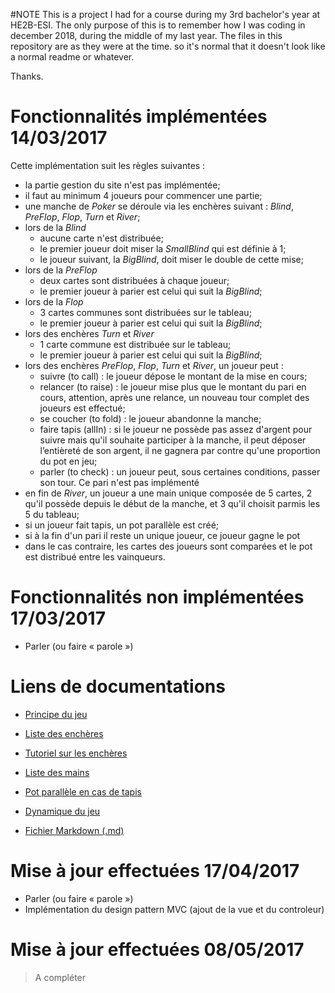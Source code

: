 #NOTE
This is a project I had for a course during my 3rd bachelor's year at HE2B-ESI.
 The only purpose of this is to remember how I was coding in december 2018, during the middle of my last year.
The files in this repository are as they were at the time. so it's normal that it doesn't look like a normal readme or whatever.

Thanks.


# Fonctionnalités implémentées 14/03/2017

Cette implémentation suit les règles suivantes :

  * la partie gestion du site n'est pas implémentée;
  * il faut au minimum 4 joueurs pour commencer une partie;
  * une manche de *Poker* se déroule via les enchères suivant : *Blind*, *PreFlop*, *Flop*, *Turn* et *River*;
  * lors de la *Blind*
    * aucune carte n'est distribuée;
    * le premier joueur doit miser la *SmallBlind* qui est définie à 1;
    * le joueur suivant, la *BigBlind*, doit miser le double de cette mise;
  * lors de la *PreFlop*
    * deux cartes sont distribuées à chaque joueur;
    * le premier joueur à parier est celui qui suit la *BigBlind*;
  * lors de la *Flop*
    * 3 cartes communes sont distribuées sur le tableau;
    * le premier joueur à parier est celui qui suit la *BigBlind*;
  * lors des enchères *Turn* et *River*
    * 1 carte commune est distribuée sur le tableau;
    * le premier joueur à parier est celui qui suit la *BigBlind*;
  * lors des enchères *PreFlop*, *Flop*, *Turn* et *River*, un joueur peut :
    * suivre (to call) : le joueur dépose le montant de la mise en cours;
    * relancer  (to raise) : le joueur mise plus que le montant du pari en cours, attention, après une relance, un nouveau tour complet des joueurs est effectué;
    * se coucher (to fold) : le joueur abandonne la manche;
    * faire tapis (allIn) : si le joueur ne possède pas assez d'argent pour suivre mais qu'il souhaite participer à la manche, il peut déposer l’entièreté de son argent, il ne gagnera par contre qu'une proportion du pot en jeu;
    * parler (to check) : un joueur peut, sous certaines conditions, passer son tour. Ce pari n'est pas implémenté
  * en fin de *River*, un joueur a une main unique composée de 5 cartes, 2 qu'il possède depuis le début de la manche, et 3 qu'il choisit parmis les 5 du tableau;
  * si un joueur fait tapis, un pot parallèle est créé;
  * si à la fin d'un pari il reste un unique joueur, ce joueur gagne le pot
  * dans le cas contraire, les cartes des joueurs sont comparées et le pot est distribué entre les vainqueurs.

# Fonctionnalités non implémentées  17/03/2017

* Parler (ou faire « parole »)

# Liens de documentations

  * [Principe du jeu](https://fr.wikipedia.org/wiki/Poker)

  * [Liste des enchères](https://fr.wikipedia.org/wiki/Enchère_%28poker%29)
  * [Tutoriel sur les enchères](http://www.poker-training-academy.com/cours-de-poker-encheres-au-poker_pageid76.html)  

  * [Liste des mains](https://fr.wikipedia.org/wiki/Main_au_poker)

  * [Pot parallèle en cas de tapis]( https://fr.wikipedia.org/wiki/Pot_parallèle_%28poker%29)

  * [Dynamique du jeu]( http://www.poker-training-academy.com/poker-tutorial-coup-simple-poker_pageid77.html)

  * [Fichier Markdown (.md)](https://fr.wikipedia.org/wiki/Markdown)

# Mise à jour effectuées  17/04/2017
* Parler (ou faire « parole »)
* Implémentation du design pattern MVC (ajout de la vue et du controleur)

# Mise à jour effectuées  08/05/2017
>A compléter
